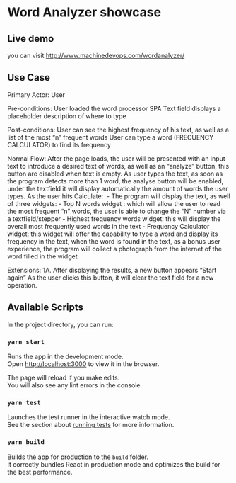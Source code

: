 # Word Analyzer showcase

## Live demo

you can visit http://www.machinedevops.com/wordanalyzer/

## Use Case

Primary Actor: User

Pre-conditions: 
User loaded the word processor SPA
Text field displays a placeholder description of where to type

Post-conditions: 
User can see the highest frequency of his text, as well as a list of the most “n” frequent words 
User can type a word (FRECUENCY CALCULATOR) to find its frequency


Normal Flow:
After the page loads, the user will be presented with an input text to introduce a desired text of words, as well as an “analyze” button, this button are disabled when text is empty.
As user types the text, as soon as the program detects more than 1 word, the analyse button will be enabled, under the textfield it will display automatically the amount of words the user types.
As the user hits Calculate:  - The program will display the text, as well of three widgets: - Top N words widget : which will allow the user to read the most frequent “n” words, the user is able to change the “N” number via a textfield/stepper - Highest frequency words widget: this will display the overall most frequently used words in the text - Frequency Calculator widget: this widget will offer the capability to type a word and display its frequency in the text, when the word is found in the text, as a bonus user experience, the program will collect a photograph from the internet of the word filled in the widget

Extensions:
1A. After displaying the results, a new button appears “Start again”
As the user clicks this button, it will clear the text field for a new operation.



## Available Scripts

In the project directory, you can run:

### `yarn start`

Runs the app in the development mode.\
Open [http://localhost:3000](http://localhost:3000) to view it in the browser.

The page will reload if you make edits.\
You will also see any lint errors in the console.

### `yarn test`

Launches the test runner in the interactive watch mode.\
See the section about [running tests](https://facebook.github.io/create-react-app/docs/running-tests) for more information.

### `yarn build`

Builds the app for production to the `build` folder.\
It correctly bundles React in production mode and optimizes the build for the best performance.

